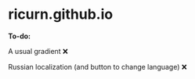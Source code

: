# ricurn.github.io

<b>To-do:</b>


A usual gradient ❌

Russian localization (and button to change language) ❌
